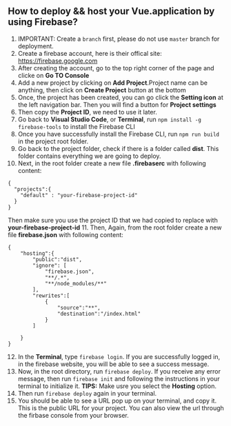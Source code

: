 ## How to deploy && host your Vue.application by using Firebase?

1. IMPORTANT: Create a `branch` first, please do not use `master` branch for deployment.
2. Create a firebase account, here is their offical site: https://firebase.google.com
3. After creating the account, go to the top right corner of the page and clicke on **Go TO Console** 
4. Add a new project by clicking on **Add Project**.Project name can be anything, then click on **Create Project** button at the bottom
5. Once, the project has been created, you can go click the **Setting icon** at the left navigation bar. Then you will find a button for **Project settings**
6. Then copy the **Project ID**, we need to use it later.
7. Go back to **Visual Studio Code**, or **Terminal**, run `npm install -g firebase-tools` to install the Firebase CLI
8. Once you have successfully install the Firebase CLI, run `npm run build` in the project root folder. 
9. Go back to the project folder, check if there is a folder called  **dist**. This folder contains everything we are going to deploy.
10. Next, in the root folder create a new file **.firebaserc** with following content:
```
{
  "projects":{
    "default" : "your-firebase-project-id"
  }
}
```
Then make sure you use the project ID that we had copied to replace with **your-firebase-project-id**
11. Then, Again, from the root folder create a new file **firebase.json** with following content: 

```
{
	"hosting":{
		"public":"dist",
		"ignore": [
			"firebase.json",
			"**/.*",
			"**/node_modules/**"
		],
		"rewrites":[
			{
				"source":"**",
				"destination":"/index.html"
			}
		]

	}
}
```
12. In the **Terminal**, type `firebase login`. If you are successfully logged in, in the firebase website, you will be able to see a success message.
13. Now, in the root directory, run `firebase deploy`. If you receive any error message, then run `firebase init` and following the instructions in your terminal to initialize it.  **TIPS:** Make usre you select the **Hosting** option.
14. Then run `firebase deploy` again in your terminal. 
15. You should be able to see a URL pop up on your terminal, and copy it. This is the public URL for your project. You can also view the url through the firbase console from your browser.
